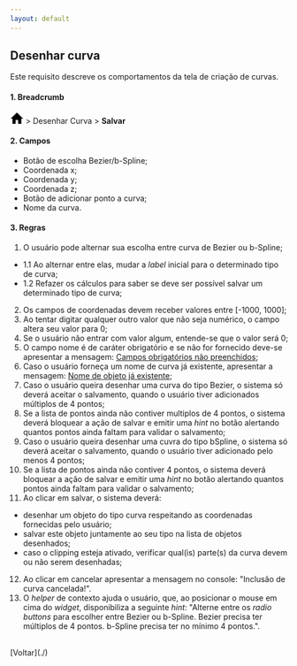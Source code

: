 ```yaml
---
layout: default
---
```


## Desenhar curva

Este requisito descreve os comportamentos da tela de criação de curvas.


#### 1. Breadcrumb
![Home](./img/icone-home.png) > Desenhar Curva > **Salvar**

#### 2. Campos
- Botão de escolha Bezier/b-Spline;
- Coordenada x;
- Coordenada y;
- Coordenada z;
- Botão de adicionar ponto a curva;
- Nome da curva.

#### 3. Regras
1. O usuário pode alternar sua escolha entre curva de Bezier ou b-Spline;
- 1.1 Ao alternar entre elas, mudar a _label_ inicial para o determinado tipo de curva;
- 1.2 Refazer os cálculos para saber se deve ser possível salvar um determinado tipo de curva;
2. Os campos de coordenadas devem receber valores entre [-1000, 1000];
3. Ao tentar digitar qualquer outro valor que não seja numérico, o campo altera seu valor para 0;
4. Se o usuário não entrar com valor algum, entende-se que o valor será 0;
5. O campo nome é de caráter obrigatório e se não for fornecido deve-se apresentar a mensagem: [Campos obrigatórios não preenchidos](./mensagens/campo-obg-n-preenc);
6. Caso o usuário forneça um nome de curva já existente, apresentar a mensagem: [Nome de objeto já existente](./mensagens/nome-ja-existente);
7. Caso o usuário queira desenhar uma curva do tipo Bezier, o sistema só deverá aceitar o salvamento, quando o usuário tiver adicionados múltiplos de 4 pontos;
8. Se a lista de pontos ainda não contiver multiplos de 4 pontos, o sistema deverá bloquear a ação de salvar e emitir uma _hint_ no botão alertando quantos pontos ainda faltam para validar o salvamento;
9. Caso o usuário queira desenhar uma cuvra do tipo bSpline, o sistema só deverá aceitar o salvamento, quando o usuário tiver adicionado pelo menos 4 pontos;
10. Se a lista de pontos ainda não contiver 4 pontos, o sistema deverá bloquear a ação de salvar e emitir uma _hint_ no botão alertando quantos pontos ainda faltam para validar o salvamento;
11. Ao clicar em salvar, o sistema deverá:
- desenhar um objeto do tipo curva respeitando as coordenadas fornecidas pelo usuário;
- salvar este objeto juntamente ao seu tipo na lista de objetos desenhados;
- caso o clipping esteja ativado, verificar qual(is) parte(s) da curva devem ou não serem desenhadas;
12. Ao clicar em cancelar apresentar a mensagem no console: "Inclusão de curva cancelada!".
13. O _helper_ de contexto ajuda o usuário, que, ao posicionar o mouse em cima do _widget_, disponibiliza a seguinte _hint_: "Alterne entre os _radio buttons_ para escolher entre Bezier ou b-Spline.
Bezier precisa ter múltiplos de 4 pontos. b-Spline precisa ter no mínimo 4 pontos.".

<br>
[Voltar](./)
